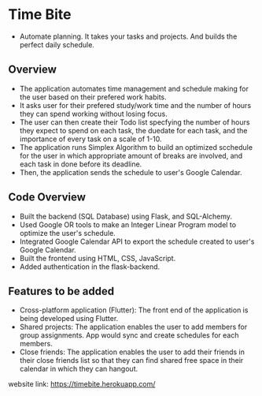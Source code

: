 # Time Bite
- Automate planning. It takes your tasks and projects. And builds the perfect daily schedule.

## Overview
- The application automates time management and schedule making for the user based on their prefered work habits.
- It asks user for their prefered study/work time and the number of hours they can spend working without losing focus.
- The user can then create their Todo list specfying the number of hours they expect to spend on each task, the duedate for each task, and the importance of every task on a scale of 1-10.
- The application runs Simplex Algorithm to build an optimized scchedule for the user in which appropriate amount of breaks are involved, and each task in done before its deadline.
- Then, the application sends the schedule to user's Google Calendar.
## Code Overview
- Built the backend (SQL Database) using Flask, and SQL-Alchemy.
- Used Google OR tools to make an Integer Linear Program model to optimize the user's schedule.
- Integrated Google Calendar API to export the schedule created to user's Google Calendar.
- Built the frontend using HTML, CSS, JavaScript.
- Added authentication in the flask-backend.
## Features to be added
- Cross-platform application (Flutter): The front end of the application is being developed using Flutter.
- Shared projects: The application enables the user to add members for group assignments. App would sync and create schedules for each members.
- Close friends: The application enables the user to add their friends in their close friends list so that they can find shared free space in their calendar in which they can hangout.

website link: https://timebite.herokuapp.com/
